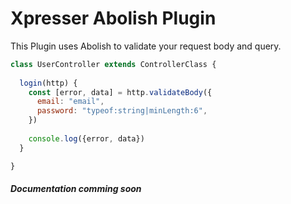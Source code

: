# Xpresser Abolish Plugin

This Plugin uses Abolish to validate your request body and query.

```javascript
class UserController extends ControllerClass {
  
  login(http) {
    const [error, data] = http.validateBody({
      email: "email",
      password: "typeof:string|minLength:6",
    })
    
    console.log({error, data})
  }

}
```

##### Documentation comming soon